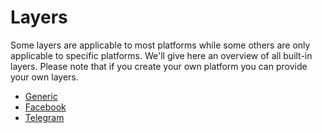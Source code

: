 Layers
======

Some layers are applicable to most platforms while some others are
only applicable to specific platforms. We'll give here an overview of
all built-in layers. Please note that if you create your own platform
you can provide your own layers.

- [Generic](./generic.md)
- [Facebook](./facebook.md)
- [Telegram](./telegram.md)
